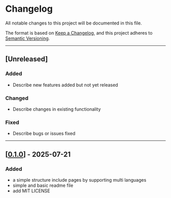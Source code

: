 # Changelog

All notable changes to this project will be documented in this file.

The format is based on [Keep a Changelog](https://keepachangelog.com/en/1.0.0/),
and this project adheres to [Semantic Versioning](https://semver.org/).

---

## [Unreleased]

### Added
- Describe new features added but not yet released

### Changed
- Describe changes in existing functionality

### Fixed
- Describe bugs or issues fixed

---

## [[0.1.0](https://github.com/rahmasir/resume/releases/tag/v1.0.0)] - 2025-07-21 

### Added
- a simple structure include pages by supporting multi languages
- simple and basic readme file
- add MIT LICENSE